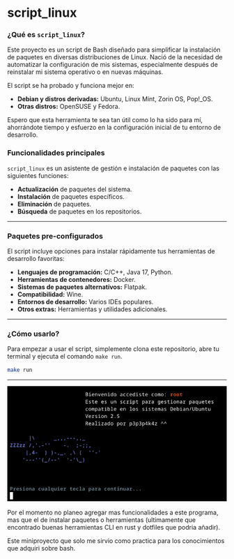 # script_linux

### ¿Qué es `script_linux`?
Este proyecto es un script de Bash diseñado para simplificar la instalación de paquetes en diversas distribuciones de Linux. Nació de la necesidad de automatizar la configuración de mis sistemas, especialmente después de reinstalar mi sistema operativo o en nuevas máquinas.

El script se ha probado y funciona mejor en:
* **Debian y distros derivadas:** Ubuntu, Linux Mint, Zorin OS, Pop!_OS.
* **Otras distros:** OpenSUSE y Fedora.

Espero que esta herramienta te sea tan útil como lo ha sido para mí, ahorrándote tiempo y esfuerzo en la configuración inicial de tu entorno de desarrollo.

### Funcionalidades principales
`script_linux` es un asistente de gestión e instalación de paquetes con las siguientes funciones:

* **Actualización** de paquetes del sistema.
* **Instalación** de paquetes específicos.
* **Eliminación** de paquetes.
* **Búsqueda** de paquetes en los repositorios.

---

### Paquetes pre-configurados
El script incluye opciones para instalar rápidamente tus herramientas de desarrollo favoritas:

* **Lenguajes de programación:** C/C++, Java 17, Python.
* **Herramientas de contenedores:** Docker.
* **Sistemas de paquetes alternativos:** Flatpak.
* **Compatibilidad:** Wine.
* **Entornos de desarrollo:** Varios IDEs populares.
* **Otros extras:** Herramientas y utilidades adicionales.

---

### ¿Cómo usarlo?
Para empezar a usar el script, simplemente clona este repositorio, abre tu terminal y ejecuta el comando `make run`.

```bash
make run
```

---

![preview](inicio.png)

Por el momento no planeo agregar mas funcionalidades a este programa, mas que el de instalar paquetes o herramientas (ultimamente que encontrado buenas herramientas CLI en rust y dotfiles que podria añadir).

Este miniproyecto que solo me sirvio como practica para los conocimientos que adquiri sobre bash.
